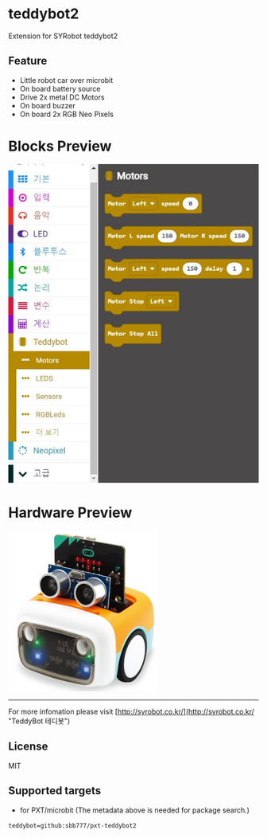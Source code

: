 # teddybot2

Extension for SYRobot teddybot2

## Feature

- Little robot car over microbit
- On board battery source
- Drive 2x metal DC Motors
- On board buzzer
- On board 2x RGB Neo Pixels

# Blocks Preview
![block](./images/block.jpg)

# Hardware Preview

![icon](./images/icon.png)


----------

For more infomation please visit [http://syrobot.co.kr/](http://syrobot.co.kr/ "TeddyBot 테디봇")

## License

MIT

## Supported targets

* for PXT/microbit
(The metadata above is needed for package search.)

```package
teddybot=github:sbb777/pxt-teddybot2

```
